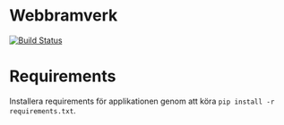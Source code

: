 Webbramverk
===========

[![Build Status](https://travis-ci.org/jh222xk/toerh.svg?branch=master)](https://travis-ci.org/jh222xk/toerh)

# Requirements
Installera requirements för applikationen genom att köra `pip install -r requirements.txt`.

